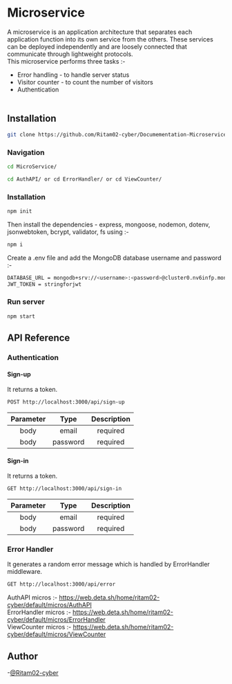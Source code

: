 # Microservice
A microservice is an application architecture that separates each application function into its own service from the others. These services can be deployed independently and are loosely connected that communicate through lightweight protocols.<br>
This microservice performs three tasks :- 
* Error handling - to handle server status
* Visitor counter - to count the number of visitors
* Authentication<br><br>

## Installation
```bash
git clone https://github.com/Ritam02-cyber/Documementation-Microservice.git
```
### Navigation
```bash
cd MicroService/
```
```bash
cd AuthAPI/ or cd ErrorHandler/ or cd ViewCounter/
```

### Installation
```bash
npm init
```
Then install the dependencies - express, mongoose, nodemon, dotenv, jsonwebtoken, bcrypt, validator, fs using :-
```bash
npm i
```

Create a .env file and add the MongoDB database username and password :-
```bash
DATABASE_URL = mongodb+srv://<username>:<password>@cluster0.nv6infp.mongodb.net/test
JWT_TOKEN = stringforjwt
```

### Run server
```bash
npm start
```

## API Reference
### Authentication
#### Sign-up
It returns a token.
```bash
POST http://localhost:3000/api/sign-up
```

| Parameter | Type | Description |
| :---: | :---: | :---:|
| body | email | required |
| body | password | required |

#### Sign-in
It returns a token.
```bash
GET http://localhost:3000/api/sign-in
```

| Parameter | Type | Description |
| :---: | :---: | :---:|
| body | email | required |
| body | password | required |

### Error Handler
It generates a random error message which is handled by ErrorHandler middleware.
```bash
GET http://localhost:3000/api/error
```

AuthAPI micros :- https://web.deta.sh/home/ritam02-cyber/default/micros/AuthAPI<br>
ErrorHandler micros :- https://web.deta.sh/home/ritam02-cyber/default/micros/ErrorHandler<br>
ViewCounter micros :- https://web.deta.sh/home/ritam02-cyber/default/micros/ViewCounter<br>
## Author
-[@Ritam02-cyber](https://github.com/Ritam02-cyber)

